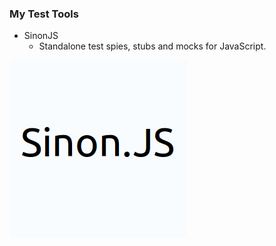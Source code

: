 ### My Test Tools

- SinonJS <!-- .element class="fragment" -->
  - Standalone test spies, stubs and mocks for JavaScript. <!-- .element class="small fragment" -->

![SinonJS](images/sinonjs.png) <!-- .element class="fragment" -->